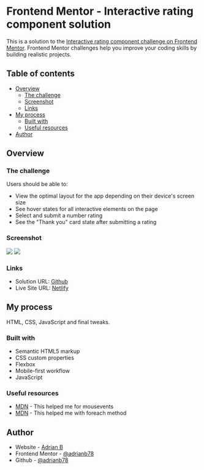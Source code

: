 # Frontend Mentor - Interactive rating component solution

This is a solution to the [Interactive rating component challenge on Frontend Mentor](https://www.frontendmentor.io/challenges/interactive-rating-component-koxpeBUmI). Frontend Mentor challenges help you improve your coding skills by building realistic projects.

## Table of contents

- [Overview](#overview)
  - [The challenge](#the-challenge)
  - [Screenshot](#screenshot)
  - [Links](#links)
- [My process](#my-process)
  - [Built with](#built-with)
  - [Useful resources](#useful-resources)
- [Author](#author)

## Overview

### The challenge

Users should be able to:

- View the optimal layout for the app depending on their device's screen size
- See hover states for all interactive elements on the page
- Select and submit a number rating
- See the "Thank you" card state after submitting a rating

### Screenshot

![](.design/screenshot-desktop.jpg)
![](.design/screenshot-mobile-thank-you.jpg)

### Links

- Solution URL: [Github](https://github.com/adrianb78/interactive-rating-component)
- Live Site URL: [Netlify](https://adrianb-interactive-rating-component.netlify.app)

## My process

HTML, CSS, JavaScript and final tweaks.

### Built with

- Semantic HTML5 markup
- CSS custom properties
- Flexbox
- Mobile-first workflow
- JavaScript

### Useful resources

- [MDN](https://developer.mozilla.org/en-US/docs/Web/API/Element#mouse_events) - This helped me for mousevents
- [MDN](https://developer.mozilla.org/en-US/docs/Web/JavaScript/Reference/Global_Objects/Array/forEach) - This helped me with foreach method

## Author

- Website - [Adrian B](https://www.webdesis.com)
- Frontend Mentor - [@adrianb78](https://www.frontendmentor.io/profile/adrianb78)
- Github - [@adrianb78](https://github.com/adrianb78)
